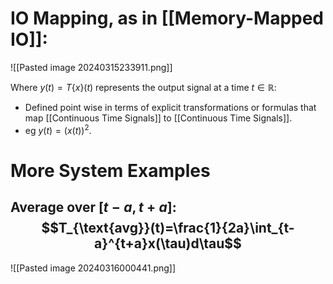 # IO Mapping, as in [[Memory-Mapped IO]]:

![[Pasted image 20240315233911.png]]

Where $y(t)=T\{x\}(t)$ represents the output signal at a time $t\in\mathbb{R}$:
-  Defined point wise in terms of explicit transformations or formulas that map [[Continuous Time Signals]] to [[Continuous Time Signals]].
- eg $y(t)=(x(t))^2$.

# More System Examples
## Average over $[t-a,t+a]$:$$T_{\text{avg}}(t)=\frac{1}{2a}\int_{t-a}^{t+a}x(\tau)d\tau$$
![[Pasted image 20240316000441.png]]
